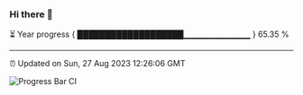 ### Hi there 👋

⏳ Year progress { ███████████████████▁▁▁▁▁▁▁▁▁▁▁ } 65.35 %

---

⏰ Updated on Sun, 27 Aug 2023 12:26:06 GMT

![Progress Bar CI](https://github.com/liununu/liununu/workflows/Progress%20Bar%20CI/badge.svg)
